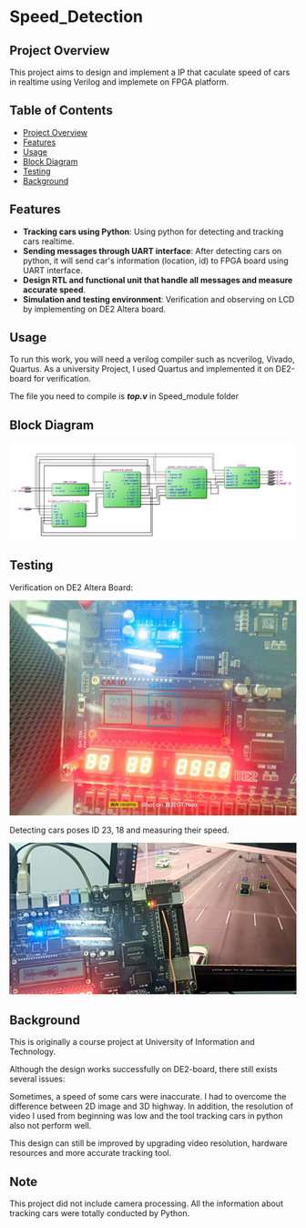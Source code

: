 # Speed_Detection

## Project Overview

This project aims to design and implement a IP that caculate speed of cars in realtime using Verilog and implemete on FPGA platform.

## Table of Contents
- [Project Overview](#project-overview)
- [Features](#features)
- [Usage](#usage)
- [Block Diagram](#block-diagram)
- [Testing](#testing)
- [Background](#background)


## Features

- **Tracking cars using Python**: Using python for detecting and tracking cars realtime.
- **Sending messages through UART interface**: After detecting cars on python, it will send car's information (location, id) to FPGA board using UART interface.
- **Design RTL and functional unit that handle all messages and measure accurate speed**.
- **Simulation and testing environment**: Verification and observing on LCD by implementing on DE2 Altera board.

## Usage

To run this work, you will need a verilog compiler such as ncverilog, Vivado, Quartus.
As a university Project, I used Quartus and implemented it on DE2-board for verification.

The file you need to compile is ***top.v*** in Speed_module folder

## Block Diagram

![example](demo/block_diagram.png)

## Testing

Verification on DE2 Altera Board:

![example](demo/lcd_demo.jpg)

Detecting cars poses ID 23, 18 and measuring their speed.

![example](demo/demo2.png)

## Background

This is originally a course project at University of Information and Technology.

Although the design works successfully on DE2-board, there still exists several issues:

Sometimes, a speed of some cars were inaccurate. I had to overcome the difference between 2D image and 3D highway. In addition, the resolution of video I used from beginning was
low and the tool tracking cars in python also not perform well.

This design can still be improved by upgrading video resolution, hardware resources and more accurate tracking tool.

## Note

This project did not include camera processing. All the information about tracking cars were totally conducted by Python.







